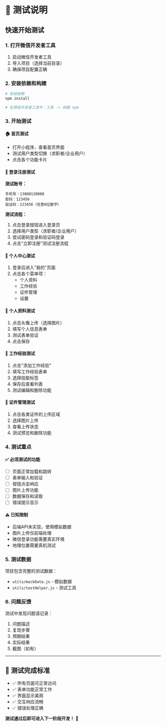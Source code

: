 # 🧪 测试说明

## 快速开始测试

### 1. 打开微信开发者工具
1. 启动微信开发者工具
2. 导入项目（选择当前目录）
3. 确保项目配置正确

### 2. 安装依赖和构建
```bash
# 安装依赖
npm install

# 在微信开发者工具中：工具 -> 构建 npm
```

### 3. 开始测试

#### 🏠 首页测试
- 打开小程序，查看首页界面
- 测试用户类型切换（求职者/企业用户）
- 点击各个功能卡片

#### 🔐 登录注册测试
**测试账号：**
```
手机号：13800138000
密码：123456
验证码：123456（任意6位数字）
```

**测试流程：**
1. 点击登录按钮进入登录页
2. 选择用户类型（求职者/企业用户）
3. 尝试密码登录和验证码登录
4. 点击"立即注册"测试注册流程

#### 👤 个人中心测试
1. 登录后进入"我的"页面
2. 点击各个菜单项：
   - 个人资料
   - 工作经验  
   - 证件管理
   - 设置

#### 📝 个人资料测试
1. 点击头像上传（选择图片）
2. 填写个人信息表单
3. 测试表单验证
4. 点击保存

#### 💼 工作经验测试
1. 点击"添加工作经验"
2. 填写工作经验表单
3. 选择技能标签
4. 保存后查看列表
5. 测试编辑和删除功能

#### 📄 证件管理测试
1. 点击各类证件的上传区域
2. 选择图片上传
3. 查看上传状态
4. 测试预览和删除功能

### 4. 测试重点

#### ✅ 必须测试的功能
- [ ] 页面正常加载和跳转
- [ ] 表单输入和验证
- [ ] 按钮点击响应
- [ ] 图片上传功能
- [ ] 数据保存和读取
- [ ] 错误提示显示

#### ⚠️ 已知限制
- 后端API未实现，使用模拟数据
- 图片上传仅前端处理
- 微信登录功能需要真实环境
- 地理位置需要真机测试

### 5. 测试数据

项目包含完整的测试数据：
- `utils/mockData.js` - 模拟数据
- `utils/testHelper.js` - 测试工具

### 6. 问题反馈

测试中发现问题请记录：
1. 问题描述
2. 复现步骤  
3. 预期结果
4. 实际结果
5. 截图（如有）

---

## 🎯 测试完成标准

- ✅ 所有页面可正常访问
- ✅ 表单功能正常工作
- ✅ 界面显示美观
- ✅ 交互响应流畅
- ✅ 错误处理正确

**测试通过后即可进入下一阶段开发！** 🚀